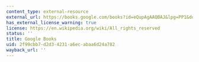 ```yaml
---
content_type: external-resource
external_url: https://books.google.com/books?id=eQupAgAAQBAJ&lpg=PP1&dq=wilderness%20and%20the%20american%20mind&pg=PP1#v=onepage&q&f=false
has_external_license_warning: true
license: https://en.wikipedia.org/wiki/All_rights_reserved
status: ''
title: Google Books
uid: 2f99cbb7-d2d3-4231-a6ec-abaa6d24a782
wayback_url: ''
---
```

